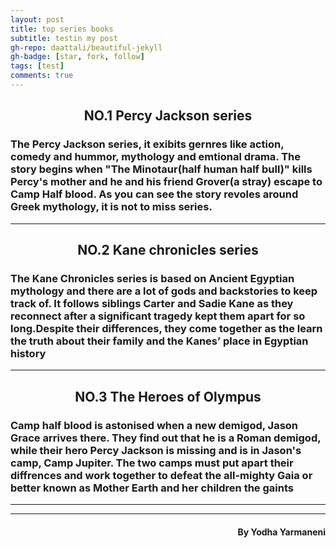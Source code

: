 ```yaml
---
layout: post
title: top series books
subtitle: testin my post
gh-repo: daattali/beautiful-jekyll
gh-badge: [star, fork, follow]
tags: [test]
comments: true
---
```

<h2 align="center">NO.1 Percy Jackson series</h2>
<h3>The Percy Jackson series, it exibits gernres like action, comedy and hummor, mythology and emtional drama. The story begins when "The Minotaur(half human half bull)" kills Percy's mother and he and his friend Grover(a stray) escape to Camp Half blood. As you can see the story revoles around Greek mythology, it is not to miss series.</h3>
<hr>
<h2 align="center"> NO.2 Kane chronicles series</h2>
<h3>The Kane Chronicles series is based on Ancient Egyptian mythology and there are a lot of gods and backstories to keep track of. It follows siblings Carter and Sadie Kane as they reconnect after a significant tragedy kept them apart for so long.Despite their differences, they come together as the learn the truth about their family and the Kanes’ place in Egyptian history</h3>
<hr>
<h2 align="center">NO.3 The Heroes of Olympus</h2>
<h3>Camp half blood is astonised when a new demigod, Jason Grace arrives there. They find out that he is a Roman demigod, while their hero Percy Jackson is missing and is in Jason's camp, Camp Jupiter. The two camps must put apart their diffrences and work together to defeat the all-mighty Gaia or better known as Mother Earth and her children the gaints </h3>
<hr>
<hr>
<h4 align="right">By Yodha Yarmaneni</h4>
